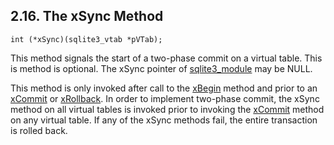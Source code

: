 ## 2\.16\. The xSync Method



```
int (*xSync)(sqlite3_vtab *pVTab);

```

This method signals the start of a two\-phase commit on a virtual
table.
This is method is optional. The xSync pointer of [sqlite3\_module](c3ref/module.html)
may be NULL.



This method is only invoked after call to the [xBegin](vtab.html#xBegin) method and
prior to an [xCommit](vtab.html#xcommit) or [xRollback](vtab.html#xrollback). In order to implement two\-phase
commit, the xSync method on all virtual tables is invoked prior to
invoking the [xCommit](vtab.html#xcommit) method on any virtual table. If any of the 
xSync methods fail, the entire transaction is rolled back.




